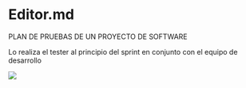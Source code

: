 

# Editor.md
PLAN DE PRUEBAS DE UN PROYECTO DE SOFTWARE

Lo realiza el tester al principio del sprint en conjunto con el equipo de desarrollo


![](https://es.wikipedia.org/wiki/Panthera_leo#/media/Archivo:Lion_waiting_in_Namibia.jpg)